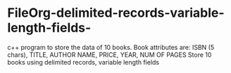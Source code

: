 # FileOrg-delimited-records-variable-length-fields-
c++ program to store the data of 10 books. Book attributes are: ISBN (5 chars), TITLE, AUTHOR NAME, PRICE, YEAR, NUM OF PAGES Store 10 books using delimited records, variable length fields
